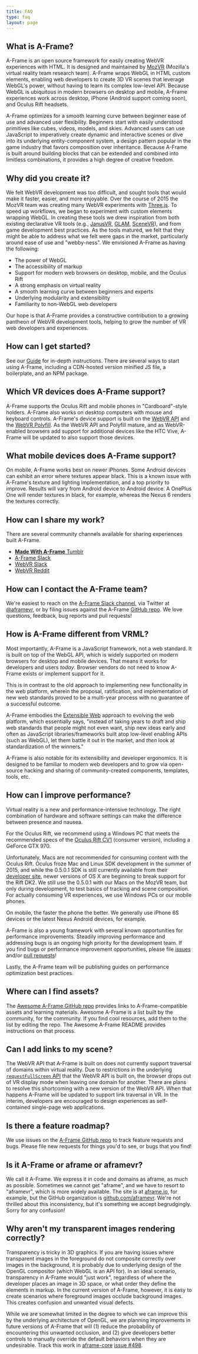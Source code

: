 ```yaml
---
title: FAQ
type: faq
layout: page
---
```


## What is A-Frame?

A-Frame is an open source framework for easily creating WebVR experiences with HTML. It is designed and maintained by [MozVR](http://mozvr.com/) (Mozilla's virtual reality team research team). A-Frame wraps WebGL in HTML custom elements, enabling web developers to create 3D VR scenes that leverage WebGL's power, without having to learn its complex low-level API. Because WebGL is ubiquitous in modern browsers on desktop and mobile, A-Frame experiences work across desktop, iPhone (Android support coming soon), and Oculus Rift headsets.

A-Frame optimizes for a smooth learning curve between beginner ease of use and advanced user flexibility. Beginners start with easily understood primitives like cubes, videos, models, and skies. Advanced users can use JavaScript to imperatively create dynamic and interactive scenes or dive into its underlying entity-component system, a design pattern popular in the game industry that favors composition over inheritance. Because A-Frame is built around building blocks that can be extended and combined into limitless combinations, it provides a high degree of creative freedom.

## Why did you create it?

We felt WebVR development was too difficult, and sought tools that would make it faster, easier, and more enjoyable. Over the course of 2015 the MozVR team was creating many WebVR experiments with [Three.js](http://threejs.org/). To speed up workflows, we began to experiment with custom elements wrapping WebGL. In creating these tools we drew inspiration from both existing declarative VR tools (e.g., [JanusVR](http://www.janusvr.com/), [GLAM](https://github.com/tparisi/glam), [SceneVR](http://scenevr.com/)), and from game development best practices. As the tools matured, we felt that they might be able to address what we felt were gaps in the market, particularly around ease of use and "webby-ness". We envisioned A-Frame as having the following:

* The power of WebGL
* The accessibility of markup
* Support for modern web browsers on desktop, mobile, and the Oculus Rift
* A strong emphasis on virtual reality
* A smooth learning curve between beginners and experts
* Underlying modularity and extensibility
* Familiarity to non-WebGL web developers

Our hope is that A-Frame provides a constructive contribution to a growing pantheon of WebVR development tools, helping to grow the number of VR web developers and experiences.

## How can I get started?

See our [Guide](../docs/guide) for in-depth instructions. There are several ways to start using A-Frame, including a CDN-hosted version minified JS file, a boilerplate, and an NPM package.

## Which VR devices does A-Frame support?

A-Frame supports the Oculus Rift and mobile phones in "Cardboard"-style holders. A-Frame also works on desktop computers with mouse and keyboard controls. A-Frame's device support is built on the [WebVR API](https://github.com/MozVR/webvr-spec) and the [WebVR Polyfill](https://github.com/borismus/webvr-polyfill). As the WebVR API and Polyfill mature, and as WebVR-enabled browsers add support for additional devices like the HTC Vive, A-Frame will be updated to also support those devices.

## What mobile devices does A-Frame support?

On mobile, A-Frame works best on newer iPhones. Some Android devices can exhibit an error where textures appear black. This is a known issue with A-Frame's texture and lighting implementation, and a top priority to improve. Results will vary from Android device to Android device. A OnePlus One will render textures in black, for example, whereas the Nexus 6 renders the textures correctly.

## How can I share my work?

There are several community channels available for sharing experiences built A-Frame.

* [__Made With A-Frame__ Tumblr](http://aframevr.tumblr.com/)
* [A-Frame Slack](https://aframevr-slack.herokuapp.com/)
* [WebVR Slack](https://webvr-slack.herokuapp.com/)
* [WebVR Reddit](https://www.reddit.com/r/webvr)

## How can I contact the A-Frame team?

We're easiest to reach on the [A-Frame Slack channel](https://aframevr.slack.com/), via Twitter at [@aframevr](https://twitter.com/aframevr), or by filing issues against the A-Frame [GitHub repo](http://github.com/aframevr/aframe). We love questions, feedback, bug reports and pull requests!

## How is A-Frame different from VRML?

Most importantly, A-Frame is a JavaScript framework, not a web standard. It is built on top of the WebGL API, which is widely supported on modern browsers for desktop and mobile devices. That means it works for developers and users _today_. Browser vendors do not need to know A-Frame exists or implement support for it.

This is in contrast to the old approach to implementing new functionality in the web platform, wherein the proposal, ratification, and implementation of new web standards proved to be a multi-year process with no guarantee of a successful outcome.

A-Frame embodies the [Extensible Web](https://extensiblewebmanifesto.org/) approach to evolving the web platform, which essentially says, "instead of taking years to draft and ship web standards that people might not even want, ship new ideas early and often as JavaScript libraries/frameworks built atop low-level enabling APIs (such as WebGL), let them battle it out in the market, and _then_ look at standardization of the winners."

A-Frame is also notable for its extensibility and developer ergonomics. It is designed to be familiar to modern web developers and to grow via open-source hacking and sharing of community-created components, templates, tools, etc.


## How can I improve performance?

Virtual reality is a new and performance-intensive technology. The right combination of hardware and software settings can make the difference between presence and nausea.

For the Oculus Rift, we recommend using a Windows PC that meets the  recommended specs of the [Oculus Rift CV1](https://www.oculus.com/en-us/blog/powering-the-rift/) (consumer version), including a GeForce GTX 970.

Unfortunately, Macs are not recommended for consuming content with the Oculus Rift. Oculus froze Mac and Linux SDK development in the summer of 2015, and while the 0.5.0.1 SDK is still currently available from their [developer site](https://developer.oculus.com/downloads/), newer versions of OS X are beginning to break support for the Rift DK2. We still use the 0.5.0.1 with our Macs on the MozVR team, but only during development, to test basics of tracking and scene composition. For actually consuming VR experiences, we use Windows PCs or our mobile phones.

On mobile, the faster the phone the better. We generally use iPhone 6S devices or the latest Nexus Android devices, for example.

A-Frame is also a young framework with several known opportunities for performance improvements. Steadily improving performance and addressing bugs is an ongoing high priority for the development team. If you find bugs or performance improvement opportunities, please file [issues](https://github.com/aframevr/aframe/issues) and/or [pull requests](https://github.com/aframevr/aframe/pulls)!

Lastly, the A-Frame team will be publishing guides on performance optimization best practices.

## Where can I find assets?

The [Awesome A-Frame GitHub repo](https://github.com/aframevr/awesome-aframe) provides links to A-Frame-compatible assets and learning materials. Awesome A-Frame is a list built by the community, for the community. If you find cool resources, add them to the list by editing the repo. The Awesome A-Frame README provides instructions on that process.

## Can I add links to my scene?

The WebVR API that A-Frame is built on does not currently support traversal of domains within virtual reality. Due to restrictions in the underlying [`requestFullScreen` API](https://developer.mozilla.org/en-US/docs/Web/API/Element/requestFullScreen) that the WebVR API is built on, the browser drops out of VR display mode when leaving one domain for another. There are plans to resolve this shortcoming with a new version of the WebVR API. When that happens A-Frame will be updated to support link traversal in VR. In the interim, developers are encouraged to design experiences as self-contained single-page web applications.

## Is there a feature roadmap?

We use issues on the [A-Frame GitHub repo](https://github.com/aframevr/aframe/issues) to track feature requests and bugs. Please file new requests for things you'd to see, or bugs that you find!

## Is it A-Frame or aframe or aframevr?

We call it A-Frame. We express it in code and domains as aframe, as much as possible. Sometimes we cannot get "aframe", and we have to resort to "aframevr", which is more widely available. The site is at [aframe.io](https://aframe.io/), for example, but the GitHub organization is [github.com/aframevr](https://github.com/aframevr/). We're not thrilled about this inconsistency, but it's something we accept begrudgingly. Sorry for any confusion!

## Why aren't my transparent images rendering correctly?

Transparency is tricky in 3D graphics. If you are having issues where transparent images in the foreground do not composite correctly over images in the background, it is probably due to underlying design of the OpenGL compositor (which WebGL is an API for). In an ideal scenario, transparency in A-Frame would "just work", regardless of where the developer places an image in 3D space, or what order they define the elements in markup. In the current version of A-Frame, however, it is easy to create scenarios where foreground images occlude background images. This creates confusion and unwanted visual defects.

While we are somewhat limited in the degree to which we can improve this by the underlying architecture of OpenGL, we are planning improvements in future versions of A-Frame that will (1) reduce the probability of encountering this unwanted occlusion, and (2) give developers better controls to manually override the default behaviors when they are undesirable. Track this work in [aframe-core](https://github.com/aframevr/aframe-core/) [issue #498](https://github.com/aframevr/aframe-core/issues/498).
